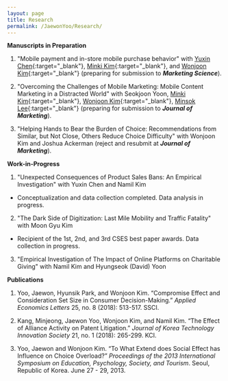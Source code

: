 ```yaml
---
layout: page
title: Research
permalink: /JaewonYoo/Research/
---
```


**Manuscripts in Preparation**

1. "Mobile payment and in-store mobile purchase behavior" with [Yuxin Chen](https://shanghai.nyu.edu/academics/faculty/directory/yuxin-chen){:target="_blank"}, [Minki Kim](https://www.business.kaist.edu/faculty/pcmingki){:target="_blank"}, and [Wonjoon Kim](http://wjkim.kaist.ac.kr/home){:target="_blank"} (preparing for submission to _**Marketing Science**_).

2. "Overcoming the Challenges of Mobile Marketing: Mobile Content Marketing in a Distracted World" with Seokjoon Yoon, [Minki Kim](https://www.business.kaist.edu/faculty/pcmingki){:target="_blank"}, [Wonjoon Kim](http://wjkim.kaist.ac.kr/home){:target="_blank"}, [Minsok Lee](https://mapss.uchicago.edu/directory/min-sok-lee){:target="_blank"} (preparing for submission to _**Journal of Marketing**_).

3. "Helping Hands to Bear the Burden of Choice: Recommendations from Similar, but Not Close, Others Reduce Choice Difficulty" with Wonjoon Kim and Joshua Ackerman (reject and resubmit at _**Journal of Marketing**_).

**Work-in-Progress**

1. "Unexpected Consequences of Product Sales Bans: An Empirical Investigation" with Yuxin Chen and Namil Kim
  - Conceptualization and data collection completed. Data analysis in progress.

2. "The Dark Side of Digitization: Last Mile Mobility and Traffic Fatality" with Moon Gyu Kim
  - Recipient of the 1st, 2nd, and 3rd CSES best paper awards. Data collection in progress.

3. "Empirical Investigation of The Impact of Online Platforms on Charitable Giving" with Namil Kim and Hyungseok (David) Yoon

**Publications**

1. Yoo, Jaewon, Hyunsik Park, and Wonjoon Kim. “Compromise Effect and Consideration Set Size in Consumer Decision-Making.” _Applied Economics Letters_ 25, no. 8 (2018): 513-517. SSCI.

2. Kang, Minjeong, Jaewon Yoo, Wonjoon Kim, and Namil Kim. “The Effect of Alliance Activity on Patent Litigation.” _Journal of Korea Technology Innovation Society_ 21, no. 1 (2018): 265-299. KCI.

3. Yoo, Jaewon and Wonjoon Kim. “To What Extend does Social Effect has Influence on Choice Overload?” _Proceedings of the 2013 International Symposium on Education, Psychology, Society, and Tourism_. Seoul, Republic of Korea. June 27 - 29, 2013.
